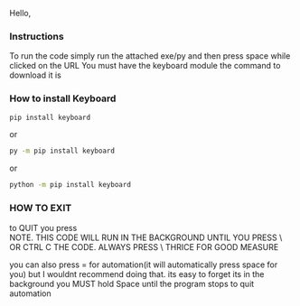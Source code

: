 Hello, 
### Instructions
To run the code simply run the attached exe/py and then press space while clicked on the URL
You must have the keyboard module the command to download it is
### How to install Keyboard
```bash
pip install keyboard
```
or
```bash
py -m pip install keyboard
```
or
```bash
python -m pip install keyboard
```
### HOW TO EXIT
to QUIT you press \
NOTE. THIS CODE WILL RUN IN THE BACKGROUND UNTIL YOU PRESS \ OR CTRL C THE CODE. ALWAYS PRESS \ THRICE FOR GOOD MEASURE


you can also press = for automation(it will automatically press space for you) but I wouldnt recommend doing that.
its easy to forget its in the background
you MUST hold Space until the program stops to quit automation